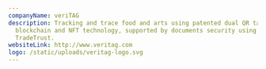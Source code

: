 ```yaml
---
companyName: veriTAG
description: Tracking and trace food and arts using patented dual QR tags,
  blockchain and NFT technology, supported by documents security using
  TradeTrust.
websiteLink: http://www.veritag.com
logo: /static/uploads/veritag-logo.svg
---
```

